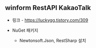 ## winform RestAPI KakaoTalk
* 링크 - https://luckygg.tistory.com/309
* NuGet 패키지

    * Newtonsoft.Json, RestSharp 설치
